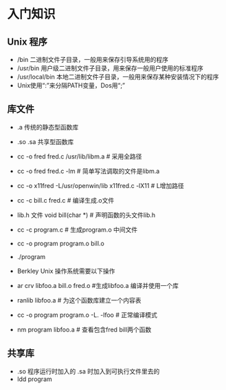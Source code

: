 # 入门知识

## Unix 程序

* /bin 二进制文件子目录，一般用来保存引导系统用的程序
* /usr/bin 用户级二进制文件子目录，用来保存一般用户使用的标准程序
* /usr/local/bin 本地二进制文件子目录，一般用来保存某种安装情况下的程序
* Unix使用“:”来分隔PATH变量，Dos用“;”

## 库文件
* .a 传统的静态型函数库
* .so .sa 共享型函数库
* cc -o fred fred.c /usr/lib/libm.a # 采用全路径
* cc -o fred fred.c -lm # 简单写法调取的文件是libm.a
* cc -o x11fred -L/usr/openwin/lib x11fred.c -lX11 # L增加路径

* cc -c bill.c fred.c # 编译生成.o文件
* lib.h 文件 void bill(char *) # 声明函数的头文件lib.h
* cc -c program.c # 生成program.o 中间文件
* cc -o program program.o bill.o
* ./program

* Berkley Unix 操作系统需要以下操作
* ar crv libfoo.a bill.o fred.o #生成libfoo.a 编译并使用一个库
* ranlib libfoo.a # 为这个函数库建立一个内容表

* cc -o program program.o -L. -lfoo # 正常编译模式
* nm program libfoo.a # 查看包含fred bill两个函数

## 共享库
* .so 程序运行时加入的 .sa 时加入到可执行文件里去的
* ldd program
